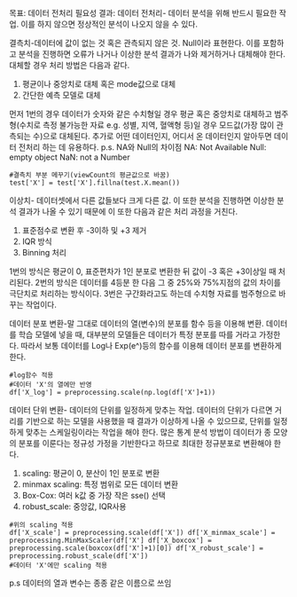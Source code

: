 목표:  데이터 전처리 필요성
결과:
데이터 전처리- 데이터 분석을 위해 반드시 필요한 작업. 이를 하지 않으면 정상적인 분석이 나오지 않을 수 있다. 

결측치-데이터에 값이 없는 것 혹은 관측되지 않은 것. Null이라 표현한다. 이를 포함하고 분석을 진행하면 오류가 나거나 이상한 분석 결과가 나와 제거하거나 대체해야 한다. 대체할 경우 처리 방법은 다음과 같다.
1. 평균이나 중앙치로 대체 혹은 mode값으로 대체
2. 간단한 예측 모델로 대체

먼저 1번의 경우 데이터가 숫자와 같은 수치형일 경우 평균 혹은 중앙치로 대체하고 범주형(수치로 측정 불가능한 자료 e.g. 성별, 지역, 혈액형 등)일 경우 모드값(가장 많이 관측되는 수)으로 대체된다. 
추가로 어떤 데이터인지, 어디서 온 데이터인지 알아두면 데이터 전처리 하는 데 유용하다. 
p.s. NA와 Null의 차이점
NA: Not Available
Null: empty object
NaN: not a Number
```
#결측치 부분 메꾸기(viewCount의 평균값으로 바꿈)
test['X'] = test['X'].fillna(test.X.mean())
```

이상치- 데이터셋에서 다른 값들보다 크게 다른 값. 이 또한 분석을 진행하면 이상한 분석 결과가 나올 수 있기 때문에 이 또한 다음과 같은 처리 과정을 거친다. 
1. 표준점수로 변환 후 -3이하 및 +3 제거 
2. IQR 방식
3. Binning 처리

1번의 방식은 평균이 0, 표준편차가 1인 분포로 변환한 뒤 값이 -3 혹은 +3이상일 때 처리된다.
2번의 방식은 데이터를 4등분 한 다음 그 중 25%와 75%지점의 값의 차이를 극단치로 처리하는 방식이다.
3번은 구간화라고도 하는데 수치형 자료를 범주형으로 바꾸는 작업이다.

데이터 분포 변환-말 그대로 데이터의 열(변수)의 분포를 함수 등을 이용해 변환. 데이터를 학습 모델에 넣을 때, 대부분의 모델들은 데이터가 특정 분포를 따를 거라고 가정한다. 따라서 보통 데이터를 Log나 Exp(e^)등의 함수를 이용해 데이터 분포를 변환하게 한다. 
```
#log함수 적용
#데이터 'X'의 열에만 반영
df['X_log'] = preprocessing.scale(np.log(df['X']+1)) 
```

데이터 단위 변환- 데이터의 단위를 일정하게 맞추는 작업. 데이터의 단위가 다르면 거리를 기반으로 하는 모델을 사용했을 때 결과가 이상하게 나올 수 있으므로, 단위를 일정하게 맞추는 스케일링이라는 작업을 해야 한다. 많은 통계 분석 방법이 데이터가 종 모양의 분포를 이룬다는 정규성 가정을 기반한다고 하므로 최대한 정규분포로 변환해야 한다.

1. scaling: 평균이 0, 분산이 1인 분포로 변환
2. minmax scaling: 특정 범위로 모든 데이터 변환
3. Box-Cox: 여러 k값 중 가장 작은 sse() 선택
4. robust_scale: 중앙값, IQR사용

```
#위의 scaling 적용
df['X_scale'] = preprocessing.scale(df['X']) df['X_minmax_scale'] = preprocessing.MinMaxScaler(df['X'] df['X_boxcox'] = preprocessing.scale(boxcox(df['X']+1)[0]) df['X_robust_scale'] = preprocessing.robust_scale(df['X'])
#데이터 'X'에만 scaling 적용
```


p.s 데이터의 열과 변수는 종종 같은 이름으로 쓰임